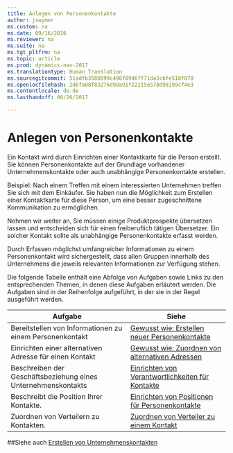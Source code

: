 ```yaml
---
title: Anlegen von Personenkontakte
author: jswymer
ms.custom: na
ms.date: 09/16/2016
ms.reviewer: na
ms.suite: na
ms.tgt_pltfrm: na
ms.topic: article
ms.prod: dynamics-nav-2017
ms.translationtype: Human Translation
ms.sourcegitcommit: 51adfb3588099c496f0946ff71da5c6fe518f070
ms.openlocfilehash: 2d6fa08f83276d9da91f22215e578d98199cf4e3
ms.contentlocale: de-de
ms.lasthandoff: 06/26/2017

---
```

# <a name="create-contact-persons"></a>Anlegen von Personenkontakte
Ein Kontakt wird durch Einrichten einer Kontaktkarte für die Person erstellt. Sie können Personenkontakte auf der Grundlage vorhandener Unternehmenskontakte oder auch unabhängige Personenkontakte erstellen.

Beispiel: Nach einem Treffen mit einem interessierten Unternehmen treffen Sie sich mit dem Einkäufer. Sie haben nun die Möglichkeit zum Erstellen einer Kontaktkarte für diese Person, um eine besser zugeschnittene Kommunikation zu ermöglichen.

Nehmen wir weiter an, Sie müssen einige Produktprospekte übersetzen lassen und entscheiden sich für einen freiberuflich tätigen Übersetzer. Ein solcher Kontakt sollte als unabhängige Personenkontakte erfasst werden.

Durch Erfassen möglichst umfangreicher Informationen zu einem Personenkontakt wird sichergestellt, dass allen Gruppen innerhalb des Unternehmens die jeweils relevanten Informationen zur Verfügung stehen.

Die folgende Tabelle enthält eine Abfolge von Aufgaben sowie Links zu den entsprechenden Themen, in denen diese Aufgaben erläutert werden. Die Aufgaben sind in der Reihenfolge aufgeführt, in der sie in der Regel ausgeführt werden.

|Aufgabe |Siehe |
|---|----|
|Bereitstellen von Informationen zu einem Personenkontakt|[Gewusst wie: Erstellen neuer Personenkontakte](marketing-how-create-contact-persons.md)|
|Einrichten einer alternativen Adresse für einen Kontakt|[Gewusst wie: Zuordnen von alternativen Adressen](marketing-how-assign-alternative-address.md)|
|Beschreiben der Geschäftsbeziehung eines Unternehmenskontakts|[Einrichten von Verantwortlichkeiten für Kontakte](marketing-job-responsibilities.md)|
|Beschreibt die Position Ihrer Kontakte.|[Einrichten von Positionen für Personenkontakte](marketing-organizational-levels.md)|
|Zuordnen von Verteilern zu Kontakten.|[Zuordnen von Verteiler zu einem Kontakt](marketing-mailing-groups.md#assign-mailing-groups-to-a-contact)|

##<a name="see-also"></a>Siehe auch
[Erstellen von Unternehmenskontakten](marketing-create-contact-companies.md)

